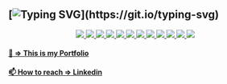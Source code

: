 
## [![Typing SVG](https://readme-typing-svg.demolab.com?font=Fira+Code&size=23&pause=5000&color=0D6EFD&multiline=true&width=750&height=40&lines=%F0%9F%91%8B+Hi%2C+I%E2%80%99m+Michele+Canini+Full-Stack+Web+Developer+jr.)](https://git.io/typing-svg) 

<div float="left" align="center">
  <a href="#">
    <img src="https://readme-components.vercel.app/api?component=logo&logo=php&fill=7a86b8">
  </a>
  <a href="#">
    <img src="https://readme-components.vercel.app/api?component=logo&logo=laravel&fill=ff2d20">
  </a>
  <a href="#">
    <img src="https://readme-components.vercel.app/api?component=logo&fill=black&logo=javascript&svgfill=efd81d">
  </a>
  <a href="#">
    <img  src="https://readme-components.vercel.app/api?component=logo&logo=html5&fill=fd982d">
  </a>
  <a href="#">
    <img src="https://readme-components.vercel.app/api?component=logo&logo=css3&fill=264de6">
  </a>
   <a href="#">
    <img src="https://readme-components.vercel.app/api?component=logo&logo=bootstrap&fill=7710f6">
  </a>
  <a href="#">
    <img src="https://readme-components.vercel.app/api?component=logo&fill=black&logo=sass&svgfill=cd6799">
  </a>
  <a href="#">
    <img src="https://readme-components.vercel.app/api?component=logo&logo=vue.js&fill=00c180">
  </a>
  
  <a href="#">
    <img src="https://readme-components.vercel.app/api?component=logo&logo=mysql&fill=00758f">
  </a>
  <a href="#">
    <img  src="https://readme-components.vercel.app/api?component=logo&logo=git&fill=e94e31">
  </a>
  <a href="#">
    <img  src="https://readme-components.vercel.app/api?component=logo&logo=github&fill=010409">
  </a>
  <a href="#">
    <img  src="https://readme-components.vercel.app/api?component=logo&logo=node.js&fill=68a063">
  </a>
</div>

#### [:rocket: => This is my Portfolio](https://michelecanini.github.io)
#### [📫 How to reach => Linkedin](https://www.linkedin.com/in/michele-canini-1a71b2134/)

<!---
michelecanini/michelecanini is a ✨ special ✨ repository because its `README.md` (this file) appears on your GitHub profile.
You can click the Preview link to take a look at your changes.
--->
